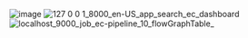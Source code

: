 ![image](https://github.com/benny-sun/eCommerceApplication/assets/22260295/59f13319-497b-409c-b159-3c20835d18a5)
![127 0 0 1_8000_en-US_app_search_ec_dashboard](https://github.com/benny-sun/eCommerceApplication/assets/22260295/d9ca4eb6-4384-443a-afb3-2bf789db2128)
![localhost_9000_job_ec-pipeline_10_flowGraphTable_](https://github.com/benny-sun/eCommerceApplication/assets/22260295/5412ead8-0689-461d-be38-ce403445be60)
